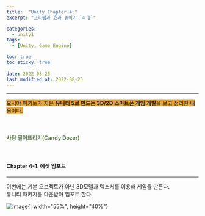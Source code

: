```yaml
---
title:  "Unity Chapter 4."
excerpt: "프리팹과 효과 높이기 `4-1`"

categories:
  - unity1
tags:
  - [Unity, Game Engine]

toc: true
toc_sticky: true
 
date: 2022-08-25
last_modified_at: 2022-08-25
---
```

--- 
<span style="background-color:#E2A63B">요시야 마키토가 지은 **유니티 5로 만드는 3D/2D 스마트폰 게임 개발**을 보고 정리한 내용이다.</span>  
<br>
<br>
<br> 
**<span style="color:#5E784F">사탕 떨어뜨리기(Candy Dozer)</span>**  
<br>
<br>

#### Chapter 4-1. 에셋 임포트
---
 
이번에는 기본 오브젝트가 아닌 3D모델과 텍스처를 이용해 게임을 만든다.  
유니티 패키지를 다운받아 임포트 한다.  

![image](https://user-images.githubusercontent.com/106606698/186624815-ea1640f0-0a3d-468c-8039-cbccabb0a226.png){: width="55%", height="40%"}	

